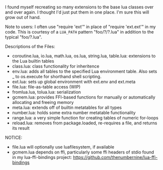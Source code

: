 I found myself recreating so many extensions to the base lua classes over and over again.
I thought I'd just put them in one place.
I'm sure this will grow out of hand.

Note to users: I often use "require 'ext'" in place of "require 'ext.ext'" in my code.
This is courtesy of a `LUA_PATH` pattern "foo/?/?.lua" in addition to the typical "foo/?.lua".

Descriptions of the Files:
- coroutine.lua, io.lua, math.lua, os.lua, string.lua, table.lua: extensions to the Lua builtin tables
- class.lua: class functionality for inheritence
- env.lua: adds all tables to the specified Lua environment table.  Also sets _ to os.execute for shorthand shell scripting.
- ext.lua: sets up global environment with ext.env and ext.meta 
- file.lua: file-as-table access (WIP)
- fromlua.lua, tolua.lua: serialization
- gcmem.lua: provides FFI-based functions for manually or automatically allocating and freeing memory
- meta.lua: extends off of builtin metatables for all types 
- number.lua: holds some extra number metatable functionality
- range.lua: a very simple function for creating tables of numeric for-loops
- reload.lua: removes from package.loaded, re-requires a file, and returns its result

NOTICE:
- file.lua will optionally use luafilesystem, if available
- gcmem.lua depends on ffi, particularly some ffi headers of stdio found in my lua-ffi-bindings project: https://github.com/thenumbernine/lua-ffi-bindings
